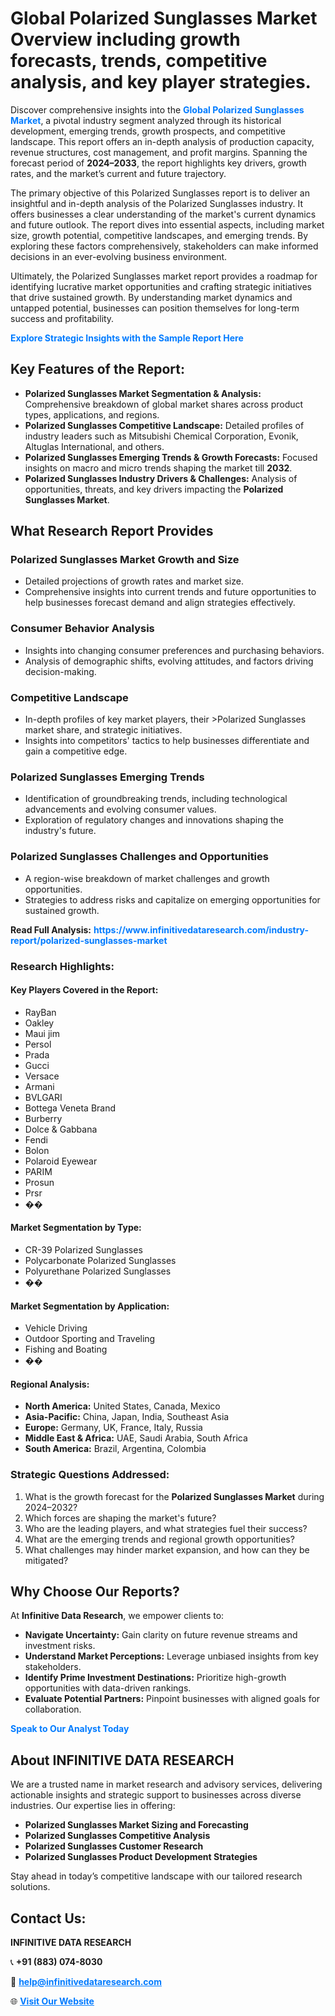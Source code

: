 <h1>Global Polarized Sunglasses Market Overview including growth forecasts, trends, competitive analysis, and key player strategies.</h1>
<p>
Discover comprehensive insights into the 
<a href="https://www.infinitivedataresearch.com/industry-report/polarized-sunglasses-market" rel="dofollow" style="color: #007BFF; text-decoration: none;"><strong>Global Polarized Sunglasses Market</strong></a>, a pivotal industry segment analyzed through its historical development, emerging trends, growth prospects, and competitive landscape. This report offers an in-depth analysis of production capacity, revenue structures, cost management, and profit margins. Spanning the forecast period of <strong>2024–2033</strong>, the report highlights key drivers, growth rates, and the market’s current and future trajectory.
</p>
<p>
The primary objective of this Polarized Sunglasses report is to deliver an insightful and in-depth analysis of the Polarized Sunglasses industry. It offers businesses a clear understanding of the market's current dynamics and future outlook. The report dives into essential aspects, including market size, growth potential, competitive landscapes, and emerging trends. By exploring these factors comprehensively, stakeholders can make informed decisions in an ever-evolving business environment.
</p>
<p>
Ultimately, the Polarized Sunglasses market report provides a roadmap for identifying lucrative market opportunities and crafting strategic initiatives that drive sustained growth. By understanding market dynamics and untapped potential, businesses can position themselves for long-term success and profitability.
</p>
<p>
<a href="https://www.infinitivedataresearch.com/request-sample/reportId=104709" style="color: #007BFF; text-decoration: none;"><strong>Explore Strategic Insights with the Sample Report Here</strong></a>
</p>

<h2>Key Features of the Report:</h2>
<ul>
<li><strong>Polarized Sunglasses Market Segmentation & Analysis:</strong> Comprehensive breakdown of global market shares across product types, applications, and regions.</li>
<li><strong>Polarized Sunglasses Competitive Landscape:</strong> Detailed profiles of industry leaders such as Mitsubishi Chemical Corporation, Evonik, Altuglas International, and others.</li>
<li><strong>Polarized Sunglasses Emerging Trends & Growth Forecasts:</strong> Focused insights on macro and micro trends shaping the market till <strong>2032</strong>.</li>
<li><strong>Polarized Sunglasses Industry Drivers & Challenges:</strong> Analysis of opportunities, threats, and key drivers impacting the <strong>Polarized Sunglasses Market</strong>.</li>
</ul>

<h2>What Research Report Provides</h2>
<h3>Polarized Sunglasses Market Growth and Size</h3>
<ul>
<li>Detailed projections of growth rates and market size.</li>
<li>Comprehensive insights into current trends and future opportunities to help businesses forecast demand and align strategies effectively.</li>
</ul>

<h3>Consumer Behavior Analysis</h3>
<ul>
<li>Insights into changing consumer preferences and purchasing behaviors.</li>
<li>Analysis of demographic shifts, evolving attitudes, and factors driving decision-making.</li>
</ul>

<h3>Competitive Landscape</h3>
<ul>
<li>In-depth profiles of key market players, their >Polarized Sunglasses market share, and strategic initiatives.</li>
<li>Insights into competitors' tactics to help businesses differentiate and gain a competitive edge.</li>
</ul>

<h3>Polarized Sunglasses Emerging Trends</h3>
<ul>
<li>Identification of groundbreaking trends, including technological advancements and evolving consumer values.</li>
<li>Exploration of regulatory changes and innovations shaping the industry's future.</li>
</ul>

<h3>Polarized Sunglasses Challenges and Opportunities</h3>
<ul>
<li>A region-wise breakdown of market challenges and growth opportunities.</li>
<li>Strategies to address risks and capitalize on emerging opportunities for sustained growth.</li>
</ul>
<p><strong>Read Full Analysis:</strong> <a href="https://www.infinitivedataresearch.com/industry-report/polarized-sunglasses-market" rel="dofollow" style="color: #007BFF; text-decoration: none;"><strong>https://www.infinitivedataresearch.com/industry-report/polarized-sunglasses-market</strong></a></p>
<h3>Research Highlights:</h3>
<h4>Key Players Covered in the Report:</h4>
<ul><li>RayBan</li><li>Oakley</li><li>Maui jim</li><li>Persol</li><li>Prada</li><li>Gucci</li><li>Versace</li><li>Armani</li><li>BVLGARI</li><li>Bottega Veneta Brand</li><li>Burberry</li><li>Dolce &amp; Gabbana</li><li>Fendi</li><li>Bolon</li><li>Polaroid Eyewear</li><li>PARIM</li><li>Prosun</li><li>Prsr</li><li>��</li></ul>
<h4>Market Segmentation by Type:</h4>
<ul><li>CR-39 Polarized Sunglasses</li><li>Polycarbonate Polarized Sunglasses</li><li>Polyurethane Polarized Sunglasses</li><li>��</li></ul>
<h4>Market Segmentation by Application:</h4>
<ul><li>Vehicle Driving</li><li>Outdoor Sporting and Traveling</li><li>Fishing and Boating</li><li>��</li></ul>

<h4>Regional Analysis:</h4>
<ul>
<li><strong>North America:</strong> United States, Canada, Mexico</li>
<li><strong>Asia-Pacific:</strong> China, Japan, India, Southeast Asia</li>
<li><strong>Europe:</strong> Germany, UK, France, Italy, Russia</li>
<li><strong>Middle East & Africa:</strong> UAE, Saudi Arabia, South Africa</li>
<li><strong>South America:</strong> Brazil, Argentina, Colombia</li>
</ul>

<h3>Strategic Questions Addressed:</h3>
<ol>
<li>What is the growth forecast for the <strong>Polarized Sunglasses Market</strong> during 2024–2032?</li>
<li>Which forces are shaping the market's future?</li>
<li>Who are the leading players, and what strategies fuel their success?</li>
<li>What are the emerging trends and regional growth opportunities?</li>
<li>What challenges may hinder market expansion, and how can they be mitigated?</li>
</ol>

<h2>Why Choose Our Reports?</h2>
<p>At <strong>Infinitive Data Research</strong>, we empower clients to:</p>
<ul>
<li><strong>Navigate Uncertainty:</strong> Gain clarity on future revenue streams and investment risks.</li>
<li><strong>Understand Market Perceptions:</strong> Leverage unbiased insights from key stakeholders.</li>
<li><strong>Identify Prime Investment Destinations:</strong> Prioritize high-growth opportunities with data-driven rankings.</li>
<li><strong>Evaluate Potential Partners:</strong> Pinpoint businesses with aligned goals for collaboration.</li>
</ul>
<p><a href="https://www.infinitivedataresearch.com/industry-report/polarized-sunglasses-market" rel="dofollow" style="color: #007BFF; text-decoration: none;"><strong>Speak to Our Analyst Today</strong></a></p>

<h2>About INFINITIVE DATA RESEARCH</h2>
<p>We are a trusted name in market research and advisory services, delivering actionable insights and strategic support to businesses across diverse industries. Our expertise lies in offering:</p>
<ul>
<li><strong>Polarized Sunglasses Market Sizing and Forecasting</strong></li>
<li><strong>Polarized Sunglasses Competitive Analysis</strong></li>
<li><strong>Polarized Sunglasses Customer Research</strong></li>
<li><strong>Polarized Sunglasses Product Development Strategies</strong></li>
</ul>
<p>Stay ahead in today’s competitive landscape with our tailored research solutions.</p>

<h2>Contact Us:</h2>
<p><strong>INFINITIVE DATA RESEARCH</strong></p>
<p>📞 <strong>+91 (883) 074-8030</strong></p>
<p>📧 <strong><a href="mailto:help@infinitivedataresearch.com" style="color: #007BFF;">help@infinitivedataresearch.com</a></strong></p>
<p>🌐 <strong><a href="https://www.infinitivedataresearch.com" rel="dofollow" style="color: #007BFF;">Visit Our Website</a></strong></p>